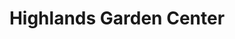 ---
title: "Highlands Garden Center"
url: /centennial/highlands-garden-center/
shop: garden centre
---